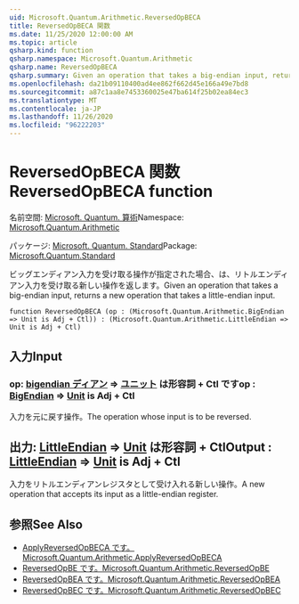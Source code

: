 ```yaml
---
uid: Microsoft.Quantum.Arithmetic.ReversedOpBECA
title: ReversedOpBECA 関数
ms.date: 11/25/2020 12:00:00 AM
ms.topic: article
qsharp.kind: function
qsharp.namespace: Microsoft.Quantum.Arithmetic
qsharp.name: ReversedOpBECA
qsharp.summary: Given an operation that takes a big-endian input, returns a new operation that takes a little-endian input.
ms.openlocfilehash: da21b09110400ad4ee862f662d45e166a49e7bd8
ms.sourcegitcommit: a87c1aa8e7453360025e47ba614f25b02ea84ec3
ms.translationtype: MT
ms.contentlocale: ja-JP
ms.lasthandoff: 11/26/2020
ms.locfileid: "96222203"
---
```

# <a name="reversedopbeca-function"></a><span data-ttu-id="cb5ad-102">ReversedOpBECA 関数</span><span class="sxs-lookup"><span data-stu-id="cb5ad-102">ReversedOpBECA function</span></span>

<span data-ttu-id="cb5ad-103">名前空間: [Microsoft. Quantum. 算術](xref:Microsoft.Quantum.Arithmetic)</span><span class="sxs-lookup"><span data-stu-id="cb5ad-103">Namespace: [Microsoft.Quantum.Arithmetic](xref:Microsoft.Quantum.Arithmetic)</span></span>

<span data-ttu-id="cb5ad-104">パッケージ: [Microsoft. Quantum. Standard](https://nuget.org/packages/Microsoft.Quantum.Standard)</span><span class="sxs-lookup"><span data-stu-id="cb5ad-104">Package: [Microsoft.Quantum.Standard](https://nuget.org/packages/Microsoft.Quantum.Standard)</span></span>


<span data-ttu-id="cb5ad-105">ビッグエンディアン入力を受け取る操作が指定された場合、は、リトルエンディアン入力を受け取る新しい操作を返します。</span><span class="sxs-lookup"><span data-stu-id="cb5ad-105">Given an operation that takes a big-endian input, returns a new operation that takes a little-endian input.</span></span>

```qsharp
function ReversedOpBECA (op : (Microsoft.Quantum.Arithmetic.BigEndian => Unit is Adj + Ctl)) : (Microsoft.Quantum.Arithmetic.LittleEndian => Unit is Adj + Ctl)
```


## <a name="input"></a><span data-ttu-id="cb5ad-106">入力</span><span class="sxs-lookup"><span data-stu-id="cb5ad-106">Input</span></span>

### <a name="op--bigendian--unit--is-adj--ctl"></a><span data-ttu-id="cb5ad-107">op: [bigendian ディアン](xref:Microsoft.Quantum.Arithmetic.BigEndian) => [ユニット](xref:microsoft.quantum.lang-ref.unit)  は形容詞 + Ctl です</span><span class="sxs-lookup"><span data-stu-id="cb5ad-107">op : [BigEndian](xref:Microsoft.Quantum.Arithmetic.BigEndian) => [Unit](xref:microsoft.quantum.lang-ref.unit)  is Adj + Ctl</span></span>

<span data-ttu-id="cb5ad-108">入力を元に戻す操作。</span><span class="sxs-lookup"><span data-stu-id="cb5ad-108">The operation whose input is to be reversed.</span></span>



## <a name="output--littleendian--unit--is-adj--ctl"></a><span data-ttu-id="cb5ad-109">出力: [LittleEndian](xref:Microsoft.Quantum.Arithmetic.LittleEndian) => [Unit](xref:microsoft.quantum.lang-ref.unit)  は形容詞 + Ctl</span><span class="sxs-lookup"><span data-stu-id="cb5ad-109">Output : [LittleEndian](xref:Microsoft.Quantum.Arithmetic.LittleEndian) => [Unit](xref:microsoft.quantum.lang-ref.unit)  is Adj + Ctl</span></span>

<span data-ttu-id="cb5ad-110">入力をリトルエンディアンレジスタとして受け入れる新しい操作。</span><span class="sxs-lookup"><span data-stu-id="cb5ad-110">A new operation that accepts its input as a little-endian register.</span></span>

## <a name="see-also"></a><span data-ttu-id="cb5ad-111">参照</span><span class="sxs-lookup"><span data-stu-id="cb5ad-111">See Also</span></span>

- [<span data-ttu-id="cb5ad-112">ApplyReversedOpBECA です。</span><span class="sxs-lookup"><span data-stu-id="cb5ad-112">Microsoft.Quantum.Arithmetic.ApplyReversedOpBECA</span></span>](xref:Microsoft.Quantum.Arithmetic.ApplyReversedOpBECA)
- [<span data-ttu-id="cb5ad-113">ReversedOpBE です。</span><span class="sxs-lookup"><span data-stu-id="cb5ad-113">Microsoft.Quantum.Arithmetic.ReversedOpBE</span></span>](xref:Microsoft.Quantum.Arithmetic.ReversedOpBE)
- [<span data-ttu-id="cb5ad-114">ReversedOpBEA です。</span><span class="sxs-lookup"><span data-stu-id="cb5ad-114">Microsoft.Quantum.Arithmetic.ReversedOpBEA</span></span>](xref:Microsoft.Quantum.Arithmetic.ReversedOpBEA)
- [<span data-ttu-id="cb5ad-115">ReversedOpBEC です。</span><span class="sxs-lookup"><span data-stu-id="cb5ad-115">Microsoft.Quantum.Arithmetic.ReversedOpBEC</span></span>](xref:Microsoft.Quantum.Arithmetic.ReversedOpBEC)